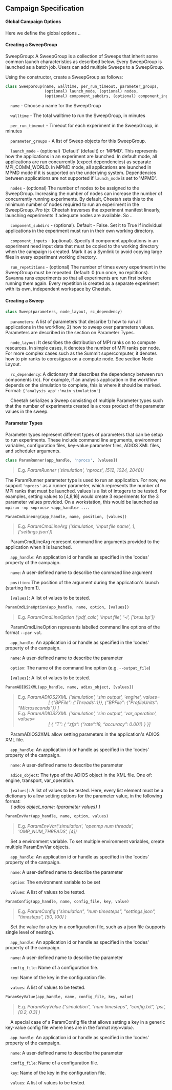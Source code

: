 Campaign Specification
----------------------

#### Global Campaign Options
Here we define the global options .. 


#### Creating a SweepGroup
SweepGroup:
A SweepGroup is a collection of Sweeps that inherit some common launch characteristics as described below.
Every SweepGroup is launched as a batch job.
Users can add multiple Sweeps to a SweepGroup.

Using the constructor, create a SweepGroup as follows:

``` python
class SweepGroup(name, walltime, per_run_timeout, parameter_groups,  
                 (optional) launch_mode, (optional) nodes,  
                 (optional) component_subdirs, (optional) component_inputs) )
```

    `name` - Choose a name for the SweepGroup  

    `walltime` - The total walltime to run the SweepGroup, in minutes  

    `per_run_timeout` - Timeout for each experiment in the SweepGroup, in minutes

    `parameter_groups` - A list of Sweep objects for this SweepGroup.

    `launch_mode` - (optional) 'Default' (default) or 'MPMD'. This represents how the applications in an experiment are launched. In default mode, all applications are run concurrently (expect dependencies) as separate MPI\_COMM\_WORLD. In MPMD mode, all applications are launched in MPMD mode if it is supported on the underlying system. Dependencies between applications are not supported if `launch_mode` is set to 'MPMD'.

    `nodes` - (optional) The number of nodes to be assigned to the SweepGroup. Increasing the number of nodes can increase the number of concurrently running experiments. By default, Cheetah sets this to the minimum number of nodes required to run an experiment in the SweepGroup. *Pro tip*: Cheetah traverses the experiment manifest linearly, launching experiments if adequate nodes are available. So .. 

    `component_subdirs` - (optional). Default - False. Set it to True if individual applications in the experiment must run in their own working directory.

    `component_inputs` - (optional). Specify if component applications in an experiment need input data that must be copied to the working directory when the campaign is created. Mark it as a Symlink to avoid copying large files in every experiment working directory.

    `run_repetitions` - (optional) The number of times every experiment in the SweepGroup must be repeated. Default: 0 (run once, no repititions). Savanna runs experiments so that all experiments are run first before running them again. Every repetition is created as a separate experiment with its own, independent workspace by Cheetah.



#### Creating a Sweep

``` python
class Sweep(parameters, node_layout, rc_dependency)
```

    `parameters`: A list of parameters that describe 1) how to run all applications in the workflow, 2) how to sweep over parameters values. Parameters are described in the section on Parameter Types.

    `node_layout`: It describes the distribution of MPI ranks on to compute resources. In simple cases, it denotes the number of MPI ranks per node. For more complex cases such as the Summit supercomputer, it denotes how to pin ranks to cores/gpus on a compute node. See section Node Layout.

    `rc_dependency`: A dictionary that describes the dependency between run components (rc). For example, if an analysis application in the workflow depends on the simulation to complete, this is where it should be marked. Format: `{'analysis_app':'main_simulation'}`

    Cheetah serializes a Sweep consisting of multiple Parameter types such that the number of experiments created is a cross product of the parameter values in the sweep.




#### Parameter Types
Parameter types represent different types of parameters that can be setup to run experiments. These include command line arguments, environment variables, configuration files, key-value parameter files, ADIOS XML files, and scheduler arguments.

``` python
class ParamRunner(app_handle, 'nprocs', [values])
```
> E.g. _ParamRunner ('simulation', 'nprocs', [512, 1024, 2048])_

The ParamRunner parameter type is used to run an application. For now, we support `'nprocs'` as a runner parameter, which represents the number of MPI ranks that must be launched.
values is a list of integers to be tested. For examples, setting values to [4,8,16] would create 3 experiments for the 3 parameter values provided. On a workstation, this would be launched as `mpirun -np <nprocs> <app_handle> ...`.

``` python
ParamCmdLineArg(app_handle, name, position, [values])
```
> E.g. _ParamCmdLineArg ('simulation, 'input file name', 1, ['settings.json'])_

    ParamCmdLineArg represent command line arguments provided to the application when it is launched.

    `app_handle`: An application id or handle as specified in the 'codes' property of the campaign.

    `name`: A user-defined name to describe the command line argument

    `position`: The position of the argument during the application's launch (starting from 1).

    `[values]`: A list of values to be tested.


``` python
ParamCmdLineOption(app_handle, name, option, [values]) 
```
> E.g. _ParamCmdLineOption ('pdf\_calc', 'input file', '-i', ['brus.bp'])_

    ParamCmdLineOption represents labelled command line options of the format `--par val`.

    `app_handle`: An application id or handle as specified in the 'codes' property of the campaign.

    `name`: A user-defined name to describe the parameter

    `option`: The name of the command line option (e.g. `--output_file`)

    `[values]`: A list of values to be tested.


``` python
ParamADIOS2XML(app_handle, name, adios_object, [values])
```
> E.g. _ParamADIOS2XML ('simulation', 'sim output', 'engine', values=  
                        [ {"BPFile": {'Threads':1}}, {"BPFile": {"ProfileUnits": "Microseconds"}} ]_  
> E.g. _ParamADIOS2XML ('simulation', 'sim output', 'var_operation', values=  
                        [ { “T”: { “zfp”: {“rate”:18, “accuracy”: 0.001} } }]_

    ParamADIOS2XML allow setting parameters in the application's ADIOS XML file.

    `app_handle`: An application id or handle as specified in the 'codes' property of the campaign.

    `name`: A user-defined name to describe the parameter

    `adios_object`: The type of the ADIOS object in the XML file. One of: engine, transport, var_operation.

    `[values]`: A list of values to be tested. Here, every list element must be a dictionary to allow setting options for the parameter value, in the following format:  
    _{ adios object_name: {parameter values} }_



``` python
ParamEnvVar(app_handle, name, option, values)
```
> E.g. _ParamEnvVar('simulation', 'openmp num threads', 'OMP\_NUM\_THREADS', [4])_

    Set a environment variable. To set multiple environment variables, create multiple ParamEnvVar objects.

    `app_handle`: An application id or handle as specified in the 'codes' property of the campaign.

    `name`: A user-defined name to describe the parameter

    `option`: The environment variable to be set

    `values`: A list of values to be tested.


``` python
ParamConfig(app_handle, name, config_file, key, value)
```
> E.g. _ParamConfig ("simulation", "num timesteps", "settings.json", "timesteps", [50, 100] )_

    Set the value for a key in a configuration file, such as a json file (supports single level of nesting).

    `app_handle`: An application id or handle as specified in the 'codes' property of the campaign.

    `name`: A user-defined name to describe the parameter

    `config_file`: Name of a configuration file.

    `key`: Name of the key in the configuration file.

    `values`: A list of values to be tested.


``` python
ParamKeyValue(app_handle, name, config_file, key, value)
```
> E.g. _ParamKeyValue ("simulation", "num timesteps", "config.txt", 'psi', [0.2, 0.3] )_

    A special case of a ParamConfig file that allows setting a key in a generic key-value config file where lines are in the format _key=value_.

    `app_handle`: An application id or handle as specified in the 'codes' property of the campaign.

    `name`: A user-defined name to describe the parameter

    `config_file`: Name of a configuration file.

    `key`: Name of the key in the configuration file.

    `values`: A list of values to be tested.

